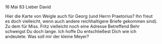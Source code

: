  16 Mai 83
Lieber David

Hier die Karte von Weigle auch für Georg (und Herrn Praetorius? Ihn freut es doch vielleicht, wenn auch andere reichhaltigere Briefe gekommen sind). 
Zu dem für Miss. Fritz vielleicht noch eine Adresse Betreffend Behr schweigst Du doch lange. Ich hoffe Du entschließest Dich wie ich andeutete. Was soll mir der kleine Meyer?
